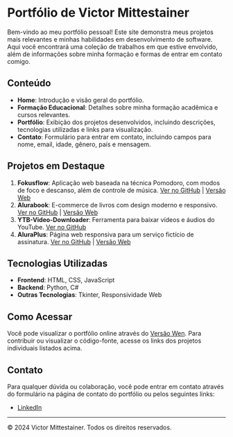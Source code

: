 # Portfólio de Victor Mittestainer

Bem-vindo ao meu portfólio pessoal! Este site demonstra meus projetos mais relevantes e minhas habilidades em desenvolvimento de software. Aqui você encontrará uma coleção de trabalhos em que estive envolvido, além de informações sobre minha formação e formas de entrar em contato comigo.

## Conteúdo

- **Home**: Introdução e visão geral do portfólio.
- **Formação Educacional**: Detalhes sobre minha formação acadêmica e cursos relevantes.
- **Portfólio**: Exibição dos projetos desenvolvidos, incluindo descrições, tecnologias utilizadas e links para visualização.
- **Contato**: Formulário para entrar em contato, incluindo campos para nome, email, idade, gênero, país e mensagem.

## Projetos em Destaque

1. **Fokusflow**: Aplicação web baseada na técnica Pomodoro, com modos de foco e descanso, além de controle de música. [Ver no GitHub](https://github.com/m1ttes1/fokusflow) | [Versão Web](https://m1ttes1.github.io/fokusflow/)
2. **Alurabook**: E-commerce de livros com design moderno e responsivo. [Ver no GitHub](https://github.com/m1ttes1/alurabook) | [Versão Web](https://m1ttes1.github.io/alurabook/)
3. **YTB-Video-Downloader**: Ferramenta para baixar vídeos e áudios do YouTube. [Ver no GitHub](https://github.com/m1ttes1/YTB-Video-downloader)
4. **AluraPlus**: Página web responsiva para um serviço fictício de assinatura. [Ver no GitHub](https://github.com/m1ttes1/AluraPlus) | [Versão Web](https://m1ttes1.github.io/aluraplus/)

## Tecnologias Utilizadas

- **Frontend**: HTML, CSS, JavaScript
- **Backend**: Python, C#
- **Outras Tecnologias**: Tkinter, Responsividade Web

## Como Acessar

Você pode visualizar o portfólio online através do [Versão Wen](https://m1ttes1.github.io/uninter_portfolio/). Para contribuir ou visualizar o código-fonte, acesse os links dos projetos individuais listados acima.

## Contato

Para qualquer dúvida ou colaboração, você pode entrar em contato através do formulário na página de contato do portfólio ou pelos seguintes links:

- [LinkedIn](https://www.linkedin.com/in/vmittestainerdev/)

---

© 2024 Victor Mittestainer. Todos os direitos reservados.
